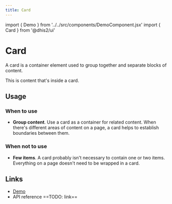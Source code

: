 ```yaml
---
title: Card
---
```


import { Demo } from '../../src/components/DemoComponent.jsx'
import { Card } from '@dhis2/ui'

# Card

A card is a container element used to group together and separate blocks of content.

<Demo>
    <Card>This is content that's inside a card.</Card>
</Demo>

## Usage

### When to use

-   **Group content**. Use a card as a container for related content. When there's different areas of content on a page, a card helps to establish boundaries between them.

### When not to use

-   **Few items**. A card probably isn't necessary to contain one or two items. Everything on a page doesn't need to be wrapped in a card.

## Links

-   [Demo](https://ui.dhis2.nu/demo/?path=/story/layout-card--default)
-   API reference ==TODO: link==
